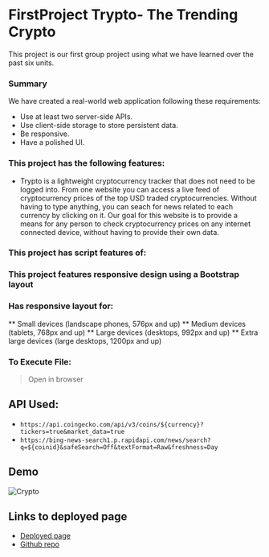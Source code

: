 # FirstProject Trypto- The Trending Crypto
This project is our first group project using what we have learned over the past six units.


### Summary
We have created a real-world web application following these requirements:
* Use at least two server-side APIs.
* Use client-side storage to store persistent data.
* Be responsive.
* Have a polished UI.

### This project has the following features: 
-  Trypto is a lightweight cryptocurrency tracker that does not need to be logged into.  From one website you can access a live feed of cryptocurrency prices of the top USD traded cryptocurrencies.  Without having to type anything, you can seach for news related to each currency by clicking on it.  Our goal for this website is to provide a means for any person to check cryptocurrency prices on any internet connected device, without having to provide their own data.


### This project has script features of:

### This project features responsive design using a Bootstrap layout
### Has responsive layout for: 
** Small devices (landscape phones, 576px and up)
** Medium devices (tablets, 768px and up)
** Large devices (desktops, 992px and up)
** Extra large devices (large desktops, 1200px and up)

### To Execute File:
> Open in browser

## API Used:
* `https://api.coingecko.com/api/v3/coins/${currency}?tickers=true&market_data=true`
* `https://bing-news-search1.p.rapidapi.com/news/search?q=${coinid}&safeSearch=Off&textFormat=Raw&freshness=Day`



## Demo
![Crypto](Cryptos.gif)

## Links to deployed page
* [Deployed page](https://anirbantalukder.github.io/Trypto/)
* [Github repo](https://github.com/AnirbanTalukder/Trypto/)


